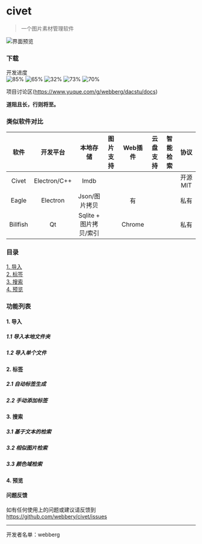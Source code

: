 # civet

> 一个图片素材管理软件

![界面预览](https://raw.githubusercontent.com/webbery/civet/master/show.JPG)

### 下载

开发进度  
![85%](https://progress-bar.dev/85/?title=导入模块)
![65%](https://progress-bar.dev/65/?title=标签模块)
![32%](https://progress-bar.dev/32/?title=搜索模块)
![73%](https://progress-bar.dev/73/?title=预览模块)
![70%](https://progress-bar.dev/70/?title=存储模块)

项目讨论区(https://www.yuque.com/g/webberg/dacstu/docs)  

**道阻且长，行则将至。**

### 类似软件对比
|  软件   | 开发平台  | 本地存储  | 图片支持 | Web插件 | 云盘支持 | 智能检索 | 协议 |
| :----: | :----:   |  :----: | :----: | :----: | :----: | :----: | :----: |
| Civet  | Electron/C++ | lmdb |  |  |  |  | 开源MIT
| Eagle  | Electron | Json/图片拷贝 |  | 有 | | | 私有
| Billfish  | Qt | Sqlite + 图片拷贝/索引 |  | Chrome | | | 私有

### 目录

[1. 导入](#导入)  
[2. 标签](#标签)  
[3. 搜索](#搜索)  
[4. 预览](#预览)  

### 功能列表

#### 1. 导入
##### 1.1 导入本地文件夹
##### 1.2 导入单个文件
#### 2. 标签
##### 2.1 自动标签生成
##### 2.2 手动添加标签
#### 3. 搜索
##### 3.1 基于文本的检索
##### 3.2 相似图片检索
##### 3.3 颜色域检索
#### 4. 预览

#### 问题反馈

如有任何使用上的问题或建议请反馈到 https://github.com/webbery/civet/issues

---

开发者名单：webberg
